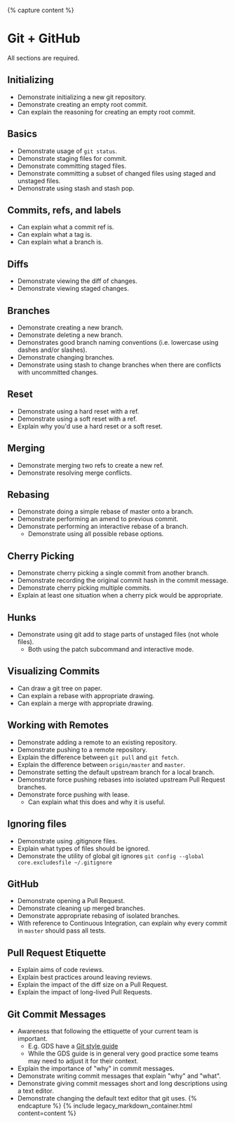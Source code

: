 {% capture content %}
# Git + GitHub

All sections are required.

## Initializing

* Demonstrate initializing a new git repository.
* Demonstrate creating an empty root commit.
* Can explain the reasoning for creating an empty root commit.

## Basics

* Demonstrate usage of `git status`.
* Demonstrate staging files for commit.
* Demonstrate committing staged files.
* Demonstrate committing a subset of changed files using staged and unstaged files.
* Demonstrate using stash and stash pop.

## Commits, refs, and labels

* Can explain what a commit ref is.
* Can explain what a tag is.
* Can explain what a branch is.

## Diffs

* Demonstrate viewing the diff of changes.
* Demonstrate viewing staged changes.

## Branches

* Demonstrate creating a new branch.
* Demonstrate deleting a new branch.
* Demonstrates good branch naming conventions (i.e. lowercase using dashes and/or slashes).
* Demonstrate changing branches.
* Demonstrate using stash to change branches when there are conflicts with uncommitted changes.

## Reset

* Demonstrate using a hard reset with a ref.
* Demonstrate using a soft reset with a ref.
* Explain why you'd use a hard reset or a soft reset.

## Merging

* Demonstrate merging two refs to create a new ref.
* Demonstrate resolving merge conflicts.

## Rebasing

* Demonstrate doing a simple rebase of master onto a branch.
* Demonstrate performing an amend to previous commit.
* Demonstrate performing an interactive rebase of a branch.
  * Demonstrate using all possible rebase options.

## Cherry Picking

* Demonstrate cherry picking a single commit from another branch.
* Demonstrate recording the original commit hash in the commit message.
* Demonstrate cherry picking multiple commits.
* Explain at least one situation when a cherry pick would be appropriate.

## Hunks

* Demonstrate using git add to stage parts of unstaged files (not whole files).
  * Both using the patch subcommand and interactive mode.

## Visualizing Commits

* Can draw a git tree on paper.
* Can explain a rebase with appropriate drawing.
* Can explain a merge with appropriate drawing.

## Working with Remotes

* Demonstrate adding a remote to an existing repository.
* Demonstrate pushing to a remote repository.
* Explain the difference between `git pull` and `git fetch`.
* Explain the difference between `origin/master` and `master`.
* Demonstrate setting the default upstream branch for a local branch.
* Demonstrate force pushing rebases into isolated upstream Pull Request branches.
* Demonstrate force pushing with lease.
  * Can explain what this does and why it is useful.

## Ignoring files

* Demonstrate using .gitignore files.
* Explain what types of files should be ignored.
* Demonstrate the utility of global git ignores  `git config --global core.excludesfile ~/.gitignore`

## GitHub

* Demonstrate opening a Pull Request.
* Demonstrate cleaning up merged branches.
* Demonstrate appropriate rebasing of isolated branches.
* With reference to Continuous Integration, can explain why every commit in `master` should pass all tests.

## Pull Request Etiquette

* Explain aims of code reviews.
* Explain best practices around leaving reviews.
* Explain the impact of the diff size on a Pull Request.
* Explain the impact of long-lived Pull Requests.

## Git Commit Messages

* Awareness that following the ettiquette of your current team is important.
  * E.g. GDS have a [Git style guide](https://github.com/alphagov/styleguides/blob/master/git.md)
  * While the GDS guide is in general very good practice some teams may need to adjust it for their context.
* Explain the importance of "why" in commit messages.
* Demonstrate writing commit messages that explain "why" and "what".
* Demonstrate giving commit messages short and long descriptions using a text editor.
* Demonstrate changing the default text editor that git uses.
{% endcapture %}
{% include legacy_markdown_container.html content=content %}
